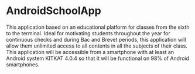 # AndroidSchoolApp

This application based on an educational platform for classes from the sixth to the
terminal.
Ideal for motivating students throughout the year for continuous checks and during
Bac and Brevet periods, this application will allow them unlimited access to all
contents in all the subjects of their class.
This application will be accessible from a smartphone with at least an Android system
KITKAT 4.0.4 so that it will be functional on 98% of Android smartphones.

